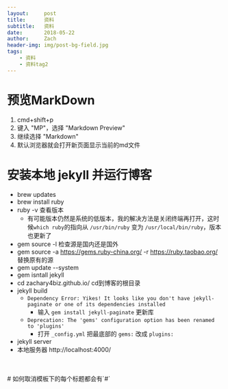 ```yaml
---
layout:     post
title:      资料
subtitle:   资料
date:       2018-05-22
author:     Zach
header-img: img/post-bg-field.jpg
tags:
    - 资料
    - 资料tag2
---
```

# 预览MarkDown
1. cmd+shift+p
2. 键入 "MP"，选择 "Markdown Preview"
3. 继续选择 "Markdown"
4. 默认浏览器就会打开新页面显示当前的md文件

# 安装本地 jekyll 并运行博客
- brew updates
- brew install ruby 
- ruby -v 查看版本
	+ 有可能版本仍然是系统的低版本，我的解决方法是关闭终端再打开，这时候`which ruby`的指向从 `/usr/bin/ruby` 变为 `/usr/local/bin/ruby`，版本也更新了
- gem source -l 检查源是国内还是国外
- gem source -a https://gems.ruby-china.org/ -r https://ruby.taobao.org/  替换原有的源
- gem update --system
- gem isntall jekyll
- cd zachary4biz.github.io/ cd到博客的根目录
- jekyll build 
	+ `Dependency Error: Yikes! It looks like you don't have jekyll-paginate or one of its dependencies installed`
		- 输入 `gem install jekyll-paginate` 更新库
	+ `Deprecation: The 'gems' configuration option has been renamed to 'plugins'`
		- 打开 `_config.yml` 把最底部的 `gems:` 改成 `plugins:`
- jekyll server
- 本地服务器 http://localhost:4000/
<br>
</br>
# 如何取消模板下的每个标题都会有`#`
